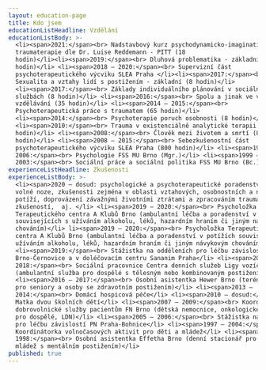 ```yaml
---
layout: education-page
title: Kdo jsem
educationListHeadline: Vzdělání
educationListBody: >-
  <li><span>2021:</span><br> Nadstavbový kurz psychodynamicko-imaginativní
  traumaterapie dle Dr. Luise Reddemann - PITT (18
  hodin)</li><li><span>2019:</span><br> Dluhová problematika - základní (5
  hodin)</li> <li><span>2018 – 2020:</span><br> Supervizní část
  psychoterapeutického výcviku SLEA Praha </li><li><span>2017:</span><br>
  Sexualita a vztahy lidí s postižením - základní (8 hodin)</li>
  <li><span>2017:</span><br> Základy individuálního plánování v sociálních
  službách (8 hodin)</li> <li><span>2016:</span><br> Spolu a jinak ve výchově a
  vzdělávání (35 hodin)</li> <li><span>2014 – 2015:</span><br>
  Psychoterapeutická práce s traumatem (65 hodin)</li>
  <li><span>2014:</span><br> Psychoterapie poruch osobnosti (8 hodin)</li>
  <li><span>2010:</span><br> Trauma v existenciálně analytické terapii (16
  hodin)</li> <li><span>2008:</span><br> Člověk mezi životem a smrtí (8
  hodin)</li> <li><span>2008 – 2015:</span><br> Sebezkušenostní část
  psychoterapeutického výcviku SLEA Praha (800 hodin)</li> <li><span>1999 –
  2006:</span><br> Psychologie FSS MU Brno (Mgr.)</li> <li><span>1999 –
  2003:</span><br> Sociální práce a sociální politika FSS MU Brno (Bc.)</li>
experienceListHeadline: Zkušenosti
experienceListBody: >-
  <li><span>2020 – dosud: psychologické a psychoterapeutické poradenství na
  volné noze, zkušenosti zejména v oblasti vztahových, osobnostních a návykových
  potíží, doprovázení závažnými životními ztrátami a zpracováním traumatických
  zkušeností,  aj. </li> <li><span>2019 – 2020:</span><br> Psycholožka
  Terapeutického centra A Klubů Brno (ambulantní léčba a poradenství v potížích
  souvisejících s užíváním alkoholu, léků, hazardním hraním či jiným návykovým
  chováním)</li> li><span>2019 – 2020:</span><br> Psycholožka Terapeutického
  centra A Klubů Brno (ambulantní léčba a poradenství v potížích souvisejících s
  užíváním alkoholu, léků, hazardním hraním či jiným návykovým chováním)</li>
  <li><span>2019:</span><br> Stážistka na odděleních pro léčbu závislostí PN
  Brno-Černovice a v doléčovacím centru Sananim Praha</li> <li><span>2017 –
  2018:</span><br> Sociální pracovnice Centra denních služeb Ligy vozíčkářů Brno
  (ambulantní služba pro dospělé s tělesným nebo kombinovaným postižením) </li>
  <li><span>2016 – 2017:</span><br> Osobní asistentka Hewer Brno (terénní služba
  pro seniory a osoby se zdravotním postižením)</li> <li><span>2013 –
  2014:</span><br> Domácí hospicová péče</li> <li><span>2010 – dosud:</span><br>
  Matka dvou školních dětí</li> <li><span>2007 – 2009:</span><br> Koordinátorka
  dobrovolnické služby pacientům FN Brno (dětská nemocnice, onkologické oddělení
  pro dospělé, LDN)</li> <li><span>2005 – 2006:</span><br> Stážistka na oddělení
  pro léčbu závislostí PN Praha-Bohnice</li> <li><span>1997 – 2004:</span><br>
  Koordinátorka volnočasových aktivit pro děti a mládež</li> <li><span>1997 –
  1998:</span><br> Osobní asistentka Effetha Brno (denní stacionář pro děti a
  mládež s mentálním postižením)</li>
published: true
---
```

